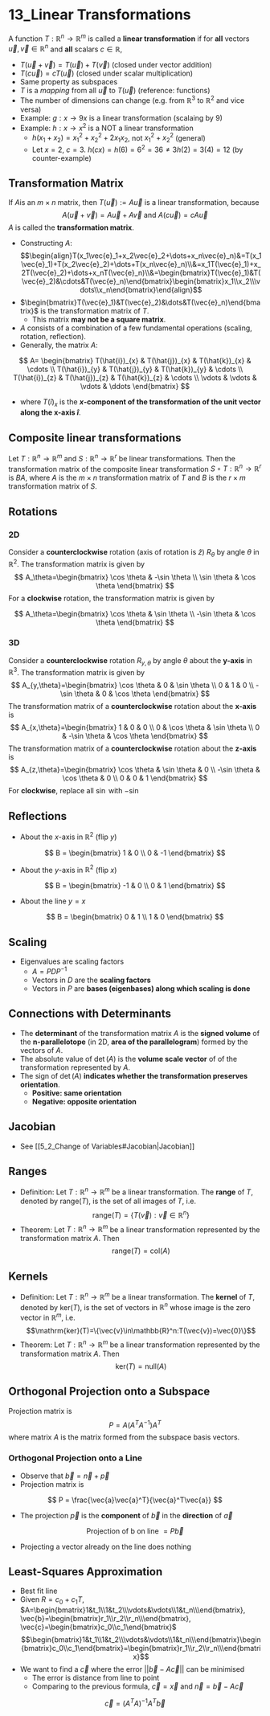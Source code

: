 # 13_Linear Transformations

A function $T:\mathbb{R}^n\rightarrow\mathbb{R}^m$ is called a **linear transformation** if for **all** vectors $\vec{u},\vec{v}\in \mathbb{R}^n$ and **all** scalars $c\in \mathbb{R}$,

- $T(\vec{u}+\vec{v})=T(\vec{u})+T(\vec{v})$ (closed under vector addition)
- $T(c\vec{u})=cT(\vec{u})$ (closed under scalar multiplication)
- Same property as subspaces
- $T$ is a *mapping* from all $\vec{u}$ to $T(\vec{u})$ (reference: functions)
- The number of dimensions can change (e.g. from $\mathbb{R}^3$ to $\mathbb{R}^2$ and vice versa)
- Example: $g:x\rightarrow 9x$ is a linear transformation (scalaing by 9)
- Example: $h:x\rightarrow x^2$ is a NOT a linear transformation
    - $h(x_1+x_2)=x_1^2+x_2^2+2x_1x_2$, not $x_1^2+x_2^2$ (general)
    - Let $x = 2$, $c = 3$. $h(cx)=h(6)=6^2=36\neq 3h(2)=3(4)=12$ (by counter-example)

## Transformation Matrix

If $A$is an $m\times n$ matrix, then $T(\vec{u}) := A\vec{u}$ is a linear
transformation, because
$$A(\vec{u}+\vec{v}) = A\vec{u}+ A\vec{v} \text{ and } A(c\vec{u}) = cA\vec{u}$$
$A$ is called the **transformation matrix**.

- Constructing $A$:
$$\begin{align}T(x_1\vec{e}_1+x_2\vec{e}_2+\dots+x_n\vec{e}_n)&=T(x_1\vec{e}_1)+T(x_2\vec{e}_2)+\dots+T(x_n\vec{e}_n)\\&=x_1T(\vec{e}_1)+x_2T(\vec{e}_2)+\dots+x_nT(\vec{e}_n)\\&=\begin{bmatrix}T(\vec{e}_1)&T(\vec{e}_2)&\cdots&T(\vec{e}_n)\end{bmatrix}\begin{bmatrix}x_1\\x_2\\\vdots\\x_n\end{bmatrix}\end{align}$$
- $\begin{bmatrix}T(\vec{e}_1)&T(\vec{e}_2)&\dots&T(\vec{e}_n)\end{bmatrix}$ is the transformation matrix of $T$.
    - This matrix **may not be a square matrix**.
- $A$ consists of a combination of a few fundamental operations (scaling, rotation, reflection).
- Generally, the matrix $A$:

$$
A=
\begin{bmatrix}
T(\hat{i})_{x} & T(\hat{j})_{x} & T(\hat{k})_{x} & \cdots \\
T(\hat{i})_{y} & T(\hat{j})_{y} & T(\hat{k})_{y} & \cdots \\
T(\hat{i})_{z} & T(\hat{j})_{z} & T(\hat{k})_{z} & \cdots \\
\vdots & \vdots & \vdots & \ddots
\end{bmatrix}
$$

- where $T(\hat{i})_{x}$ is the **$x$-component of the transformation of the unit vector along the x-axis $\hat{i}$**.

## Composite linear transformations

Let $T:\mathbb{R}^n\rightarrow\mathbb{R}^m$ and $S:\mathbb{R}^n\rightarrow\mathbb{R}^r$ be linear transformations. Then the transformation matrix of the composite linear transformation $S\circ T: \mathbb{R}^n\rightarrow\mathbb{R}^r$ is $BA$, where $A$ is the $m\times n$ transformation matrix of $T$ and $B$ is the $r\times m$ transformation matrix of $S$.

## Rotations

### 2D

Consider a **counterclockwise** rotation (axis of rotation is $\hat{z}$) $R_θ$ by angle $θ$ in $\mathbb{R}^2$. The transformation matrix is given by
$$
A_\theta=\begin{bmatrix}
\cos \theta & -\sin \theta \\
\sin \theta & \cos \theta
\end{bmatrix}
$$
For a **clockwise** rotation, the transformation matrix is given by

$$
A_\theta=\begin{bmatrix}
\cos \theta & \sin \theta \\
-\sin \theta & \cos \theta
\end{bmatrix}
$$

### 3D

Consider a **counterclockwise** rotation $R_{y,\theta}$ by angle $\theta$ about the **y-axis** in $\mathbb{R}^3$. The transformation matrix is given by
$$
A_{y,\theta}=\begin{bmatrix}
\cos \theta & 0 & \sin \theta \\
0 & 1 & 0 \\
-\sin \theta & 0 & \cos \theta
\end{bmatrix}
$$
The transformation matrix of a **counterclockwise** rotation about the **x-axis** is
$$
A_{x,\theta}=\begin{bmatrix}
1 & 0 & 0 \\
0 & \cos \theta & \sin \theta \\
0 & -\sin \theta & \cos \theta
\end{bmatrix}
$$
The transformation matrix of a **counterclockwise** rotation about the **z-axis** is
$$
A_{z,\theta}=\begin{bmatrix}
\cos \theta & \sin \theta & 0 \\
-\sin \theta & \cos \theta & 0 \\
0 & 0 & 1
\end{bmatrix}
$$
For **clockwise**, replace all $\sin$ with $-\sin$

## Reflections

- About the $x$-axis in $\mathbb{R}^2$ (flip $y$)

$$
B = \begin{bmatrix}
1 & 0 \\
0 & -1
\end{bmatrix}
$$

- About the $y$-axis in $\mathbb{R}^2$ (flip $x$)

$$
B = \begin{bmatrix}
-1 & 0 \\
0 & 1
\end{bmatrix}
$$

- About the line $y=x$

$$
B = \begin{bmatrix}
0 & 1 \\
1 & 0
\end{bmatrix}
$$

## Scaling

- Eigenvalues are scaling factors
    - $A = PDP^{-1}$
    - Vectors in $D$ are the **scaling factors**
    - Vectors in $P$ are **bases (eigenbases) along which scaling is done**

## Connections with Determinants

- The **determinant** of the transformation matrix $A$ is the **signed volume** of the **n-parallelotope** (in 2D, **area of the parallelogram**) formed by the vectors of $A$.
- The absolute value of $\det(A)$ is the **volume scale vector** of of the transformation represented by $A$.
- The sign of $\det(A)$ **indicates whether the transformation preserves orientation**.
    - **Positive: same orientation**
    - **Negative: opposite orientation**

## Jacobian

- See [[5_2_Change of Variables#Jacobian|Jacobian]]

## Ranges

- Definition: Let $T:\mathbb{R}^n\rightarrow\mathbb{R}^m$ be a linear transformation. The **range** of $T$, denoted by $\mathrm{range}(T)$, is the set of all images of $T$, i.e.
$$\mathrm{range}(T) = \{T(\vec{v}) : \vec{v}∈\mathbb{R}^n\}$$
- Theorem: Let $T:\mathbb{R}^n\rightarrow\mathbb{R}^m$ be a linear transformation represented by the transformation matrix $A$. Then
$$\mathrm{range}(T)=\mathrm{col}(A)$$

## Kernels

- Definition: Let $T:\mathbb{R}^n\rightarrow\mathbb{R}^m$ be a linear transformation. The **kernel** of $T$, denoted by $\mathrm{ker}(T)$, is the set of vectors in $\mathbb{R}^n$ whose image is the zero vector in $\mathbb{R}^m$, i.e.
$$\mathrm{ker}(T)=\{\vec{v}\in\mathbb{R}^n:T(\vec{v})=\vec{0}\}$$
- Theorem: Let $T:\mathbb{R}^n\rightarrow\mathbb{R}^m$ be a linear transformation represented by the transformation matrix $A$. Then
$$\mathrm{ker}(T)=\mathrm{null}(A)$$

## Orthogonal Projection onto a Subspace

Projection matrix is
$$P=A(A^TA^{-1})A^T$$
where matrix $A$ is the matrix formed from the subspace basis vectors.

### Orthogonal Projection onto a Line

- Observe that $\vec{b} = \vec{n} + \vec{p}$
- Projection matrix is

$$
P = \frac{\vec{a}\vec{a}^T}{\vec{a}^T\vec{a}}
$$

- The projection $\vec{p}$ is the **component** of $\vec{b}$ in the **direction** of $\vec{a}$

$$
\text{Projection of b on line } = P\vec{b}
$$

- Projecting a vector already on the line does nothing

## Least-Squares Approximation

- Best fit line
- Given $R = c_0 + c_1T$, $A=\begin{bmatrix}1&t_1\\1&t_2\\\vdots&\vdots\\1&t_n\\\end{bmatrix}, \vec{b}=\begin{bmatrix}r_1\\r_2\\r_n\\\end{bmatrix}, \vec{c}=\begin{bmatrix}c_0\\c_1\end{bmatrix}$
$$\begin{bmatrix}1&t_1\\1&t_2\\\vdots&\vdots\\1&t_n\\\end{bmatrix}\begin{bmatrix}c_0\\c_1\end{bmatrix}=\begin{bmatrix}r_1\\r_2\\r_n\\\end{bmatrix}$$
- We want to find a $\vec{c}$ where the error $||\vec{b} - A\vec{c}||$ can be minimised
    - The error is distance from line to point
    - Comparing to the previous formula, $\vec{c} = \vec{x}$ and $\vec{n} = \vec{b} - A\vec{c}$

$$
\vec{c} = (A^TA)^{-1}A^T\vec{b}
$$
